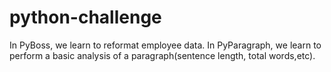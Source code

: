 # python-challenge
In PyBoss, we learn to reformat employee data.
In PyParagraph, we learn to perform a basic analysis of a paragraph(sentence length, total words,etc).
